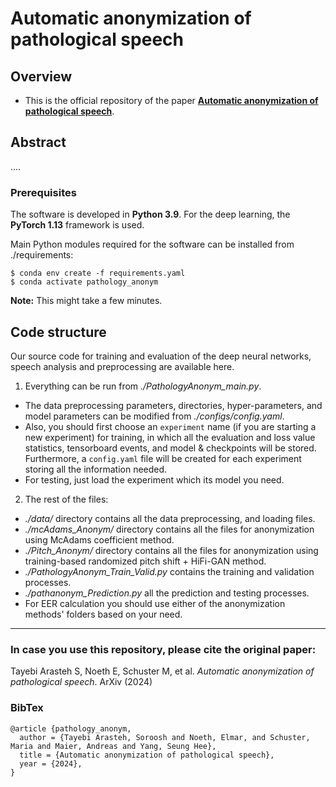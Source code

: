 # Automatic anonymization of pathological speech



Overview
------

* This is the official repository of the paper [**Automatic anonymization of pathological speech**](TODO).

Abstract
------
....

### Prerequisites

The software is developed in **Python 3.9**. For the deep learning, the **PyTorch 1.13** framework is used.



Main Python modules required for the software can be installed from ./requirements:

```
$ conda env create -f requirements.yaml
$ conda activate pathology_anonym
```

**Note:** This might take a few minutes.


Code structure
---

Our source code for training and evaluation of the deep neural networks, speech analysis and preprocessing are available here.

1. Everything can be run from *./PathologyAnonym_main.py*. 
* The data preprocessing parameters, directories, hyper-parameters, and model parameters can be modified from *./configs/config.yaml*.
* Also, you should first choose an `experiment` name (if you are starting a new experiment) for training, in which all the evaluation and loss value statistics, tensorboard events, and model & checkpoints will be stored. Furthermore, a `config.yaml` file will be created for each experiment storing all the information needed.
* For testing, just load the experiment which its model you need.

2. The rest of the files:
* *./data/* directory contains all the data preprocessing, and loading files.
* *./mcAdams_Anonym/* directory contains all the files for anonymization using McAdams coefficient method.
* *./Pitch_Anonym/* directory contains all the files for anonymization using training-based randomized pitch shift + HiFi-GAN method.
* *./PathologyAnonym_Train_Valid.py* contains the training and validation processes.
* *./pathanonym_Prediction.py* all the prediction and testing processes.
* For EER calculation you should use either of the anonymization methods' folders based on your need.



------
### In case you use this repository, please cite the original paper:

Tayebi Arasteh S, Noeth E, Schuster M, et al. *Automatic anonymization of pathological speech*. ArXiv (2024)

### BibTex

    @article {pathology_anonym,
      author = {Tayebi Arasteh, Soroosh and Noeth, Elmar, and Schuster, Maria and Maier, Andreas and Yang, Seung Hee},
      title = {Automatic anonymization of pathological speech},
      year = {2024},
    }
